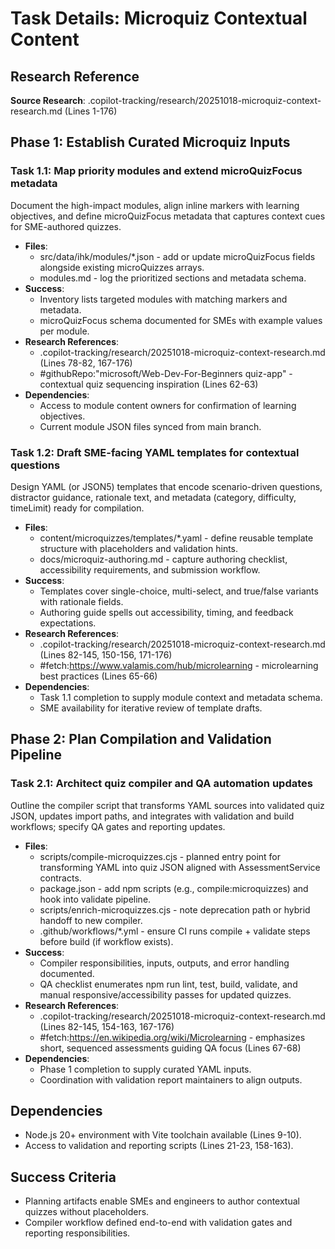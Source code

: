 <!-- markdownlint-disable-file -->

# Task Details: Microquiz Contextual Content

## Research Reference

**Source Research**: .copilot-tracking/research/20251018-microquiz-context-research.md (Lines 1-176)

## Phase 1: Establish Curated Microquiz Inputs

### Task 1.1: Map priority modules and extend microQuizFocus metadata

Document the high-impact modules, align inline <!-- micro-quiz:id --> markers with learning objectives, and define microQuizFocus metadata that captures context cues for SME-authored quizzes.

- **Files**:
  - src/data/ihk/modules/*.json - add or update microQuizFocus fields alongside existing microQuizzes arrays.
  - modules.md - log the prioritized sections and metadata schema.
- **Success**:
  - Inventory lists targeted modules with matching markers and metadata.
  - microQuizFocus schema documented for SMEs with example values per module.
- **Research References**:
  - .copilot-tracking/research/20251018-microquiz-context-research.md (Lines 78-82, 167-176)
  - #githubRepo:"microsoft/Web-Dev-For-Beginners quiz-app" - contextual quiz sequencing inspiration (Lines 62-63)
- **Dependencies**:
  - Access to module content owners for confirmation of learning objectives.
  - Current module JSON files synced from main branch.

### Task 1.2: Draft SME-facing YAML templates for contextual questions

Design YAML (or JSON5) templates that encode scenario-driven questions, distractor guidance, rationale text, and metadata (category, difficulty, timeLimit) ready for compilation.

- **Files**:
  - content/microquizzes/templates/*.yaml - define reusable template structure with placeholders and validation hints.
  - docs/microquiz-authoring.md - capture authoring checklist, accessibility requirements, and submission workflow.
- **Success**:
  - Templates cover single-choice, multi-select, and true/false variants with rationale fields.
  - Authoring guide spells out accessibility, timing, and feedback expectations.
- **Research References**:
  - .copilot-tracking/research/20251018-microquiz-context-research.md (Lines 82-145, 150-156, 171-176)
  - #fetch:https://www.valamis.com/hub/microlearning - microlearning best practices (Lines 65-66)
- **Dependencies**:
  - Task 1.1 completion to supply module context and metadata schema.
  - SME availability for iterative review of template drafts.

## Phase 2: Plan Compilation and Validation Pipeline

### Task 2.1: Architect quiz compiler and QA automation updates

Outline the compiler script that transforms YAML sources into validated quiz JSON, updates import paths, and integrates with validation and build workflows; specify QA gates and reporting updates.

- **Files**:
  - scripts/compile-microquizzes.cjs - planned entry point for transforming YAML into quiz JSON aligned with AssessmentService contracts.
  - package.json - add npm scripts (e.g., compile:microquizzes) and hook into validate pipeline.
  - scripts/enrich-microquizzes.cjs - note deprecation path or hybrid handoff to new compiler.
  - .github/workflows/*.yml - ensure CI runs compile + validate steps before build (if workflow exists).
- **Success**:
  - Compiler responsibilities, inputs, outputs, and error handling documented.
  - QA checklist enumerates npm run lint, test, build, validate, and manual responsive/accessibility passes for updated quizzes.
- **Research References**:
  - .copilot-tracking/research/20251018-microquiz-context-research.md (Lines 82-145, 154-163, 167-176)
  - #fetch:https://en.wikipedia.org/wiki/Microlearning - emphasizes short, sequenced assessments guiding QA focus (Lines 67-68)
- **Dependencies**:
  - Phase 1 completion to supply curated YAML inputs.
  - Coordination with validation report maintainers to align outputs.

## Dependencies

- Node.js 20+ environment with Vite toolchain available (Lines 9-10).
- Access to validation and reporting scripts (Lines 21-23, 158-163).

## Success Criteria

- Planning artifacts enable SMEs and engineers to author contextual quizzes without placeholders.
- Compiler workflow defined end-to-end with validation gates and reporting responsibilities.
